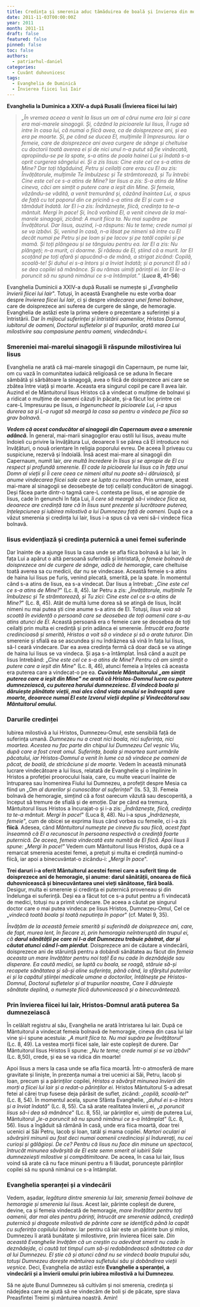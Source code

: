 ```yaml
---
title: Credința și smerenia aduc tămăduirea de boală și învierea din morți
date: 2011-11-03T00:00:00Z
year: 2011
month: 2011-11
draft: false
featured: false
pinned: false
toc: false
authors:
  - patriarhul-daniel  
categories:
  - Cuvânt duhovnicesc
tags:
  - Evanghelia de Duminică
  - Învierea fiicei lui Iair
---
```

**Evanghelia la Duminica a XXIV-a după Rusalii (Învierea fiicei lui Iair)**

> _„În vremea aceea a venit la Iisus un om al cărui nume era Iair și care era mai-marele sinagogii. Și, căzând la picioarele lui Iisus, Îl ruga să intre în casa lui, că numai o fiică avea, ca de doisprezece ani, și ea era pe moarte. Și, pe când se ducea El, mulțimile Îl împresurau. Iar o femeie, care de doisprezece ani avea curgere de sânge și cheltuise cu doctorii toată averea ei și de nici unul n-a putut să fie vindecată, apropiindu-se pe la spate, s-a atins de poala hainei Lui și îndată s-a oprit curgerea sângelui ei. Și a zis Iisus: Cine este cel ce s-a atins de Mine? Dar toți tăgăduind, Petru și ceilalți care erau cu El au zis: Învățătorule, mulțimile Te îmbulzesc și Te strâmtorează, și Tu întrebi: Cine este cel ce s-a atins de Mine? Iar Iisus a zis: S-a atins de Mine cineva, căci am simțit o putere care a ieșit din Mine. Și femeia, văzându-se vădită, a venit tremurând și, căzând înaintea Lui, a spus de față cu tot poporul din ce pricină s-a atins de El și cum s-a tămăduit îndată. Iar El i-a zis: Îndrăznește, fiică, credința ta te-a mântuit. Mergi în pace! Și, încă vorbind El, a venit cineva de la mai-marele sinagogii, zicând: A murit fiica ta. Nu mai supăra pe Învățătorul. Dar Iisus, auzind, i-a răspuns: Nu te teme; crede numai și se va izbăvi. Și, venind în casă, n-a lăsat pe nimeni să intre cu El decât numai pe Petru și pe Ioan și pe Iacov și pe tatăl copilei și pe mamă. Și toți plângeau și se tânguiau pentru ea. Iar El a zis: Nu plângeți; n-a murit, ci doarme. Și râdeau de El, știind că a murit. Iar El scoțând pe toți afară și apucând-o de mână, a strigat zicând: Copilă, scoală-te! Și duhul ei s-a întors și a înviat îndată; și a poruncit El să i se dea copilei să mănânce. Și au rămas uimiți părinții ei. Iar El le-a poruncit să nu spună nimănui ce s-a întâmplat.”_ (**_Luca_ 8, 41-56**)

Evanghelia Duminicii a XXIV-a după Rusalii se numește și „_Evanghelia învierii fiicei lui Iair_". Totuși, în această Evanghelie nu este vorba doar despre _învierea fiicei lui Iair_, ci și despre _vindecarea unei femei bolnave_, care de doisprezece ani suferea de curgere de sânge, de hemoragie. Evanghelia de astăzi este la prima vedere o prezentare a suferinței și a întristării. Dar _în mijlocul suferinței și întristării oamenilor, Hristos Domnul, iubitorul de oameni, Doctorul sufletelor și al trupurilor, arată marea Lui milostivire sau compasiune pentru oameni, vindecându-i._

### Smereniei mai-marelui sinagogii îi răspunde milostivirea lui Iisus

Evanghelia ne arată că mai-marele sinagogii din Capernaum, pe nume Iair, om cu vază în comunitatea iudaică religioasă ce se aduna în fiecare sâmbătă și sărbătoare la sinagogă, avea o fiică de doisprezece ani care se zbătea între viață și moarte. Aceasta era singurul copil pe care îl avea Iair. Auzind el de Mântuitorul Iisus Hristos că a vindecat o mulțime de bolnavi și a ridicat o mulțime de oameni căzuți în păcate, și-a făcut loc printre cei care-L împresurau pe Iisus, _a îngenuncheat la picioarele Lui, i-a spus durerea sa și L-a rugat să meargă la casa sa pentru a vindeca pe fiica sa grav bolnavă._

_**Vedem că acest conducător al sinagogii din Capernaum avea o smerenie adâncă.**_ În general, mai-marii sinagogilor erau ostili lui Iisus, aveau multe îndoieli cu privire la învățătura Lui, deoarece li se părea că El introduce noi învățături, o nouă orientare în religia poporului evreu. De aceea Îl priveau cu suspiciune, rezervă și îndoială. Însă acest mai-mare al sinagogii din Capernaum, numit Iair, _are multă încredere în Iisus și se apropie de El cu respect și profundă smerenie. El cade la picioarele lui Iisus ca în fața unui Domn al vieții și Îi cere ceea ce nimeni altul nu poate să-i dăruiască, și anume vindecarea fiicei sale care se lupta cu moartea._ Prin urmare, acest mai-mare al sinagogii se deosebește de toți ceilalți conducători de sinagogi. Deși făcea parte dintr-o tagmă care-L contesta pe Iisus, el se apropie de Iisus, cade în genunchi în fața Lui, _îi cere să meargă să-i vindece fiica sa, deoarece are credință tare că în Iisus sunt prezente și lucrătoare puterea, înțelepciunea și iubirea milostivă a lui Dumnezeu față de oameni._ După ce a văzut smerenia și credința lui Iair, Iisus i-a spus că va veni să-i vindece fiica bolnavă.

### Iisus evidențiază și credința puternică a unei femei suferinde

Dar înainte de a ajunge Iisus la casa unde se afla fiica bolnavă a lui Iair, în fața Lui a apărut o altă persoană suferindă și întristată, _o femeie bolnavă de doisprezece ani de curgere de sânge, adică de hemoragie_, care cheltuise toată averea sa cu medicii, dar nu se vindecase. Această femeie s-a atins de haina lui Iisus pe furiș, venind plecată, smerită, pe la spate. În momentul când s-a atins de Iisus, ea s-a vindecat. Dar Iisus a întrebat: „_Cine este cel ce s-a atins de Mine?_" (Lc. 8, 45). Iar Petru a zis: „_Învățătorule, mulțimile Te îmbulzesc și Te strâmtorează, și Tu zici: Cine este cel ce s-a atins de Mine?_" (Lc. 8, 45). Atât de multă lume dorea să se atingă de Iisus, încât nimeni nu mai putea ști cine anume s-a atins de El. Totuși, _Iisus voia să scoată în evidență o persoană care se deosebea de toți oamenii care s-au atins atunci de El._ Această persoană era o femeie care se deosebea de toți ceilalți prin multa ei credință și prin adânca ei smerenie. _Întrucât era foarte credincioasă și smerită, Hristos a voit să o vindece și să o arate tuturor._ Din smerenie și sfială ea se ascundea și nu îndrăznea să vină în fața lui Iisus, să-I ceară vindecare. Dar ea avea credința fermă că doar dacă se va atinge de haina lui Iisus se va vindeca. Și așa s-a întâmplat. Însă când a auzit pe Iisus întrebând: „_Cine este cel ce s-a atins de Mine? Pentru că am simțit o putere care a ieșit din Mine_" (Lc. 8, 46), atunci femeia a înțeles că aceasta era puterea care a vindecat-o pe ea. _**Cuvintele Mântuitorului „am simțit puterea care a ieșit din Mine" ne arată că Hristos-Domnul lucra cu putere dumnezeiască, cu puterea harului dumnezeiesc. El vindecă boala și dăruiește plinătate vieții, mai ales când viața omului se îndreaptă spre moarte, deoarece numai El este Izvorul vieții depline și Vindecătorul sau Mântuitorul omului.**_

### Darurile credinței

Iubirea milostivă a lui Hristos, Dumnezeu-Omul, este sensibilă față de suferința umană. _Dumnezeu nu a creat nici boala, nici suferința, nici moartea. Acestea nu fac parte din chipul lui Dumnezeu Cel veșnic Viu, după care a fost creat omul. Suferința, boala și moartea sunt urmările păcatului, iar Hristos-Domnul a venit în lume ca să vindece pe oameni de păcat, de boală, de stricăciune și de moarte._ Vedem în această minunată lucrare vindecătoare a lui Iisus, relatată de Evanghelie și o împlinire în Hristos a profeției proorocului Isaia, care, cu multe veacuri înainte de întruparea sau înomenirea Fiului lui Dumnezeu, a profețit despre Mesia ca fiind un „_Om al durerilor și cunoscător al suferinței_" (Is. 53, 3). Femeia bolnavă de hemoragie, simțind că a fost oarecum văzută sau descoperită, a început să tremure de sfială și de emoție. Dar pe când ea tremura, Mântuitorul Iisus Hristos a încurajat-o și i-a zis: „_Îndrăznește, fiică, credința ta te-a mântuit. Mergi în pace!_" (Luca 8, 48). Nu i-a spus „_îndrăznește, femeie_", cum de obicei se exprima Iisus când vorbea cu femeile, ci i-a zis **fiică**. Adesea, când _Mântuitorul numește pe cineva fiu sau fiică, acest fapt înseamnă că El a recunoscut în persoana respectivă o credință foarte puternică. De aceea, femeia vindecată este numită de El fiică. Apoi Iisus îi spune: „Mergi în pace!"_ Vedem cum Mântuitorul Iisus Hristos, după ce a remarcat smerenia acestei femei, a prețuit și multa ei credință numind-o fiică, iar apoi a binecuvântat-o zicându-i: „_Mergi în pace_".

**Trei daruri i-a oferit Mântuitorul acestei femei care a suferit timp de doisprezece ani de hemoragie, și anume: darul sănătății, onoarea de fiică duhovnicească și binecuvântarea unei vieți sănătoase, fără boală.** Desigur, multa ei smerenie și credința ei puternică proveneau și din îndelunga ei suferință. Deși ea a făcut tot ce s-a putut pentru a fi vindecată de medici, totuși nu a primit vindecare. De aceea a căutat pe singurul doctor care o mai putea vindeca: pe Iisus Hristos, Dumnezeu-Omul, Cel ce „_vindecă toată boala și toată neputința în popor_" (cf. Matei 9, 35).

_Învățăm de la această femeie smerită și suferindă de doisprezece ani, care, de fapt, murea lent, în fiecare zi, prin hemoragia neîntreruptă din trupul ei, că **darul sănătății pe care ni l-a dat Dumnezeu trebuie păstrat, dar și căutat atunci când l-am pierdut**._ Doisprezece ani de căutare a vindecării, doisprezece ani de stăruință pentru a dobândi sănătatea au făcut din _femeia aceasta un mare învățător pentru noi toți! Ea nu cade în deznădejde sau disperare. Ea caută medici, se luptă cu boala, se roagă, stăruie să-și recapete sănătatea și să-și aline suferința, până când, la sfârșitul puterilor ei și la capătul științei medicale umane a doctorilor, întâlnește pe Hristos-Domnul, Doctorul sufletelor și al trupurilor noastre, Care îi dăruiește sănătate deplină, o numește fiică duhovnicească și o binecuvântează._

### Prin învierea fiicei lui Iair, Hristos-Domnul arată puterea Sa dumnezeiască

În celălalt registru al său, Evanghelia ne arată întristarea lui Iair. După ce Mântuitorul a vindecat femeia bolnavă de hemoragie, cineva din casa lui Iair vine și-i spune acestuia: „_A murit fiica ta. Nu mai supăra pe Învățătorul_" (Lc. 8, 49). La vestea morții fiicei sale, Iair este copleșit de durere. Dar Mântuitorul Iisus Hristos îi spune: „_Nu te teme; crede numai și se va izbăvi_" (Lc. 8,50), crede, și ea se va ridica din moarte!

Apoi Iisus a mers la casa unde se afla fiica moartă. Într-o atmosferă de mare gravitate și liniște, în prezența numai a trei ucenici ai Săi, Petru, Iacob și Ioan, precum și a părinților copilei, _Hristos a săvârșit minunea învierii din morți a fiicei lui Iair și a redat-o părinților ei._ Hristos Mântuitorul S-a adresat fetei al cărei trup fusese deja părăsit de suflet, zicând: „_copilă, scoală-te!_" (Lc. 8, 54). În momentul acela, spune Sfânta Evanghelie, „_duhul ei s-a întors și a înviat îndată_" (Lc. 8, 55). Ca să arate realitatea învierii ei, „_a poruncit Iisus să-i dea să mănânce_" (Lc. 8, 55), iar părinților ei, uimiți de puterea Lui, Mântuitorul „_le-a poruncit să nu spună nimănui ce s-a întâmplat_" (Lc. 8, 56). Iisus a îngăduit să rămână în casă, unde era fiica moartă, doar trei ucenici ai Săi Petru, Iacob și Ioan, tatăl și mama copilei. _Martori oculari ai săvârșirii minunii au fost deci numai oamenii credincioși și îndurerați, nu cei curioși și gălăgioși. De ce? Pentru că Iisus nu face din minune un spectacol, întrucât minunea săvârșită de El este semn smerit al iubirii Sale dumnezeiești milostive și compătimitoare._ De aceea, în casa lui Iair, Iisus voind să arate că nu face minuni pentru a fi lăudat, poruncește părinților copilei să nu spună nimănui ce s-a întâmplat.

### Evanghelia speranței și a vindecării

Vedem, așadar, _legătura dintre smerenia lui Iair, smerenia femeii bolnave de hemoragie și smerenia lui Iisus_. Acest Iair, părinte copleșit de durere, devine, ca și femeia vindecată de hemoragie, _mare învățător pentru toți oamenii, dar mai ales pentru părinți, întrucât are smerenie adâncă, credință puternică și dragoste milostivă de părinte care se identifică până la capăt cu suferința copilului bolnav_. Iar pentru că Iair este un părinte bun și milos, Dumnezeu îi arată bunătate și milostivire, prin învierea fiicei sale. _Din această Evanghelie învățăm că un creștin cu adevărat smerit nu cade în deznădejde, ci caută tot timpul cum să-și redobândească sănătatea ca dar al lui Dumnezeu. El știe că și atunci când nu se vindecă boala trupului său, totuși Dumnezeu dorește mântuirea sufletului său și dobândirea vieții veșnice._ Deci, Evanghelia de astăzi este **Evanghelie a speranței, a vindecării și a învierii omului prin iubirea milostivă a lui Dumnezeu**.

Să ne ajute Bunul Dumnezeu să cultivăm și noi smerenia, credința și nădejdea care ne ajută să ne vindecăm de boli și de păcate, spre slava Preasfintei Treimi și mântuirea noastră. Amin!
